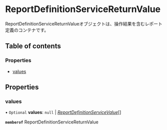 # ReportDefinitionServiceReturnValue


<div lang=\"ja\">ReportDefinitionServiceReturnValueオブジェクトは、操作結果を含むレポート定義のコンテナです。</div> 

## Table of contents

### Properties

- [values](reportdefinitionservicereturnvalue.md#values)

## Properties

### values

• `Optional` **values**: ``null`` \| [*ReportDefinitionServiceValue*](reportdefinitionservicevalue.md)[]

**`memberof`** ReportDefinitionServiceReturnValue
